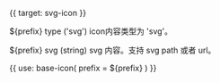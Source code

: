 {{ target: svg-icon }}

${prefix} type ('svg')
icon内容类型为 'svg'。

${prefix} svg (string)
svg 内容。支持 svg path 或者 url。

{{ use: base-icon(
    prefix = ${prefix}
) }}